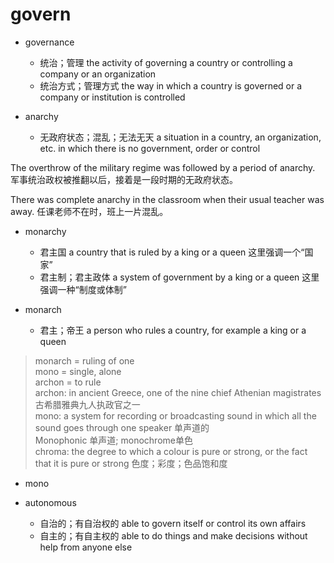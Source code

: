 # govern

- governance
  - 统治；管理 the activity of governing a country or controlling a company or an organization
  - 统治方式；管理方式 the way in which a country is governed or a company or institution is controlled

- anarchy
  - 无政府状态；混乱；无法无天 a situation in a country, an organization, etc. in which there is no government, order or control

The overthrow of the military regime was followed by a period of anarchy.
军事统治政权被推翻以后，接着是一段时期的无政府状态。

There was complete anarchy in the classroom when their usual teacher was away.
任课老师不在时，班上一片混乱。

- monarchy
  - 君主国 a country that is ruled by a king or a queen 这里强调一个“国家”
  - 君主制；君主政体 a system of government by a king or a queen 这里强调一种“制度或体制”

- monarch
  - 君主；帝王 a person who rules a country, for example a king or a queen

> monarch = ruling of one  
> mono = single, alone  
> archon = to rule  
> archon: in ancient Greece, one of the nine chief Athenian magistrates 古希腊雅典九人执政官之一  
> mono: a system for recording or broadcasting sound in which all the sound goes through one speaker 单声道的  
> Monophonic 单声道; monochrome单色  
> chroma: the degree to which a colour is pure or strong, or the fact that it is pure or strong 色度；彩度；色品饱和度

- mono

- autonomous
  - 自治的；有自治权的 able to govern itself or control its own affairs
  - 自主的；有自主权的 able to do things and make decisions without help from anyone else

